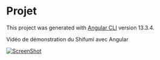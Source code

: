 # Projet

This project was generated with [Angular CLI](https://github.com/angular/angular-cli) version 13.3.4.

Vidéo de démonstration du Shifumi avec Angular

[![ScreenShot](https://cdn.discordapp.com/attachments/898659181488402493/972965211822768229/shifumiminia.png)](https://youtu.be/Jrm_0oYgems)





